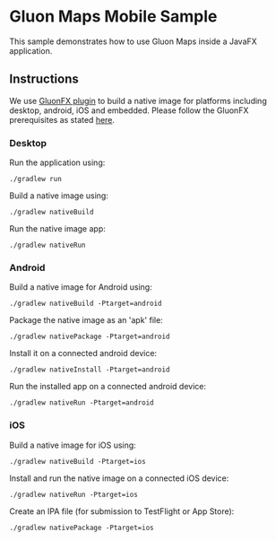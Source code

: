 # Gluon Maps Mobile Sample

This sample demonstrates how to use Gluon Maps inside a JavaFX application.

## Instructions

We use [GluonFX plugin](https://docs.gluonhq.com/) to build a native image for platforms including desktop, android, iOS and embedded.
Please follow the GluonFX prerequisites as stated [here](https://docs.gluonhq.com/#_requirements).

### Desktop

Run the application using:

    ./gradlew run

Build a native image using:

    ./gradlew nativeBuild

Run the native image app:

    ./gradlew nativeRun

### Android

Build a native image for Android using:

    ./gradlew nativeBuild -Ptarget=android

Package the native image as an 'apk' file:

    ./gradlew nativePackage -Ptarget=android

Install it on a connected android device:

    ./gradlew nativeInstall -Ptarget=android

Run the installed app on a connected android device:

    ./gradlew nativeRun -Ptarget=android

### iOS

Build a native image for iOS using:

    ./gradlew nativeBuild -Ptarget=ios

Install and run the native image on a connected iOS device:

    ./gradlew nativeRun -Ptarget=ios

Create an IPA file (for submission to TestFlight or App Store):

    ./gradlew nativePackage -Ptarget=ios



